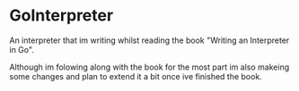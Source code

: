 # GoInterpreter
An interpreter that im writing whilst reading the book "Writing an Interpreter in Go". 


Although im folowing along with the book for the most part im also makeing some changes and plan to extend it a bit once ive finished the book.

